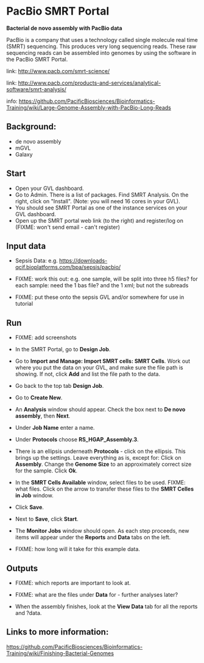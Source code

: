 # PacBio SMRT Portal

**Bacterial de novo assembly with PacBio data**

PacBio is a company that uses a technology called single molecule real time (SMRT) sequencing. This produces very long sequencing reads. These raw sequencing reads can be assembled into genomes by using the software in the PacBio SMRT Portal.

link: http://www.pacb.com/smrt-science/

link: http://www.pacb.com/products-and-services/analytical-software/smrt-analysis/

info: https://github.com/PacificBiosciences/Bioinformatics-Training/wiki/Large-Genome-Assembly-with-PacBio-Long-Reads


## Background:
- de novo assembly
- mGVL
- Galaxy

## Start
- Open your GVL dashboard.
- Go to Admin. There is a list of packages. Find SMRT Analysis. On the right, click on "Install".  (Note: you will need 16 cores in your GVL).
- You should see SMRT Portal as one of the instance services on your GVL dashboard.
- Open up the SMRT portal web link (to the right) and register/log on (FIXME: won't send email - can't register)

## Input data

- Sepsis Data: e.g. https://downloads-qcif.bioplatforms.com/bpa/sepsis/pacbio/

- FIXME: work this out:
e.g. one sample, will be split into three h5 files?
for each sample: need the 1 bas file? and the 1 xml; but not the subreads

- FIXME: put these onto the sepsis GVL and/or somewhere for use in tutorial

## Run
- FIXME: add screenshots

- In the SMRT Portal, go to **Design Job**.

- Go to **Import and Manage: Import SMRT cells: SMRT Cells**. Work out where you put the data on your GVL, and make sure the file path is showing. If not, click **Add** and list the file path to the data.

- Go back to the top tab **Design Job**.

- Go to **Create New**.

- An **Analysis** window should appear. Check the box next to **De novo assembly**, then **Next**.

- Under **Job Name** enter a name.

- Under **Protocols** choose **RS_HGAP_Assembly.3**.

- There is an ellipsis underneath **Protocols** - click on the ellipsis. This brings up the settings. Leave everything as is, except for: Click on **Assembly**. Change the **Genome Size** to an approximately correct size for the sample. Click **Ok**.  

- In the **SMRT Cells Available** window, select files to be used. FIXME: what files. Click on the arrow to transfer these files to the **SMRT Celles in Job** window.

- Click **Save**.

- Next to **Save**, click **Start**.

- The **Monitor Jobs** window should open. As each step proceeds, new items will appear under the **Reports** and **Data** tabs on the left.

- FIXME: how long will it take for this example data.

## Outputs

- FIXME: which reports are important to look at.

- FIXME: what are the files under **Data** for - further analyses later?

- When the assembly finishes, look at the **View Data** tab for all the reports and ?data.

## Links to more information:

https://github.com/PacificBiosciences/Bioinformatics-Training/wiki/Finishing-Bacterial-Genomes
